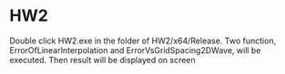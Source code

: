 # HW2
Double click HW2.exe in the folder of HW2/x64/Release. 
Two function, ErrorOfLinearInterpolation and ErrorVsGridSpacing2DWave, will be executed. 
Then result will be displayed on screen
